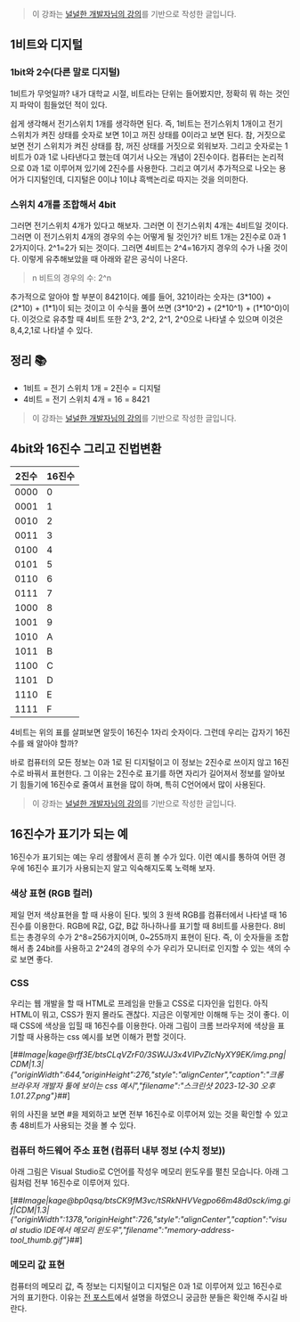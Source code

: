 > 이 강좌는 [널널한 개발자님의 강의](https://www.inflearn.com/course/%EB%84%93%EA%B3%A0%EC%96%95%EA%B2%8C-%EC%BB%B4%EA%B3%B5-%EC%A0%84%EA%B3%B5%EC%9E%90/dashboard)를 기반으로 작성한 글입니다.

## 1비트와 디지털

### 1bit와 2수(다른 말로 디지털)

1비트가 무엇일까? 내가 대학교 시절, 비트라는 단위는 들어봤지만, 정확히 뭐 하는 것인지 파악이 힘들었던 적이 있다.

쉽게 생각해서 전기스위치 1개를 생각하면 된다. 즉, 1비트는 전기스위치 1개이고 전기 스위치가 켜진 상태를 숫자로 보면 1이고 꺼진 상태를 0이라고 보면 된다. 참, 거짓으로 보면 전기 스위치가 켜진 상태를 참, 꺼진 상태를 거짓으로 외워보자. 그리고 숫자로는 1비트가 0과 1로 나타낸다고 했는데 여기서 나오는 개념이 2진수이다. 컴퓨터는 논리적으로 0과 1로 이루어져 있기에 2진수를 사용한다. 그리고 여기서 추가적으로 나오는 용어가 디지털인데, 디지털은 0이냐 1이냐 흑백논리로 따지는 것을 의미한다.

### 스위치 4개를 조합해서 4bit

그러면 전기스위치 4개가 있다고 해보자. 그러면 이 전기스위치 4개는 4비트일 것이다. 그러면 이 전기스위치 4개의 경우의 수는 어떻게 될 것인가? 비트 1개는 2진수로 0과 1 2가지이다. 2^1=2가 되는 것이다. 그러면 4비트는 2^4=16가지 경우의 수가 나올 것이다. 이렇게 유추해보았을 때 아래와 같은 공식이 나온다.

> n 비트의 경우의 수: 2^n

추가적으로 알아야 할 부분이 8421이다. 예를 들어, 321이라는 숫자는 (3\*100) + (2\*10) + (1\*1)이 되는 것이고 이 수식을 풀어 쓰면 (3\*10^2) + (2\*10^1) + (1\*10^0)이다. 이것으로 유추할 때 4비트 또한 2^3, 2^2, 2^1, 2^0으로 나타낼 수 있으며 이것은 8,4,2,1로 나타낼 수 있다.

## 정리 📚

- 1비트 = 전기 스위치 1개 = 2진수 = 디지털
- 4비트 = 전기 스위치 4개 = 16 = 8421

> 이 강좌는 [널널한 개발자님의 강의](https://www.inflearn.com/course/%EB%84%93%EA%B3%A0%EC%96%95%EA%B2%8C-%EC%BB%B4%EA%B3%B5-%EC%A0%84%EA%B3%B5%EC%9E%90/dashboard)를 기반으로 작성한 글입니다.

## 4bit와 16진수 그리고 진법변환

| 2진수 | 16진수 |
| ----- | ------ |
| 0000  | 0      |
| 0001  | 1      |
| 0010  | 2      |
| 0011  | 3      |
| 0100  | 4      |
| 0101  | 5      |
| 0110  | 6      |
| 0111  | 7      |
| 1000  | 8      |
| 1001  | 9      |
| 1010  | A      |
| 1011  | B      |
| 1100  | C      |
| 1101  | D      |
| 1110  | E      |
| 1111  | F      |

4비트는 위의 표를 살펴보면 알듯이 16진수 1자리 숫자이다. 그런데 우리는 갑자기 16진수를 왜 알아야 할까?

바로 컴퓨터의 모든 정보는 0과 1로 된 디지털이고 이 정보는 2진수로 쓰이지 않고 16진수로 바꿔서 표현한다. 그 이유는 2진수로 표기를 하면 자리가 길어져서 정보를 알아보기 힘들기에 16진수로 줄여서 표현을 많이 하며, 특히 C언어에서 많이 사용된다.

> 이 강좌는 [널널한 개발자님의 강의](https://www.inflearn.com/course/%EB%84%93%EA%B3%A0%EC%96%95%EA%B2%8C-%EC%BB%B4%EA%B3%B5-%EC%A0%84%EA%B3%B5%EC%9E%90/dashboard)를 기반으로 작성한 글입니다.

## 16진수가 표기가 되는 예

16진수가 표기되는 예는 우리 생활에서 흔히 볼 수가 있다. 이런 예시를 통하여 어떤 경우에 16진수 표기가 사용되는지 알고 익숙해지도록 노력해 보자.

### 색상 표현 (RGB 컬러)

제일 먼저 색상표현을 할 때 사용이 된다. 빛의 3 원색 RGB를 컴퓨터에서 나타낼 때 16진수를 이용한다. RGB에 R값, G값, B값 하나하나를 표기할 때 8비트를 사용한다. 8비트는 총경우의 수가 2^8=256가지이며, 0~255까지 표현이 된다. 즉, 이 숫자들을 조합해서 총 24bit를 사용하고 2^24의 경우의 수가 우리가 모니터로 인지할 수 있는 색의 수로 보면 좋다.

### CSS

우리는 웹 개발을 할 때 HTML로 프레임을 만들고 CSS로 디자인을 입힌다. 아직 HTML이 뭐고, CSS가 뭔지 몰라도 괜찮다. 지금은 이렇게만 이해해 두는 것이 좋다. 이때 CSS에 색상을 입힐 때 16진수를 이용한다. 아래 그림이 크롬 브라우저에 색상을 표기할 때 사용하는 css 예시를 보면 이해가 편할 것이다.

[##_Image|kage@rff3E/btsCLqVZrF0/3SWJJ3x4VIPvZlcNyXY9EK/img.png|CDM|1.3|{"originWidth":644,"originHeight":276,"style":"alignCenter","caption":"크롬 브라우저 개발자 툴에 보이는 css 예시","filename":"스크린샷 2023-12-30 오후 1.01.27.png"}_##]

위의 사진을 보면 #을 제외하고 보면 전부 16진수로 이루어져 있는 것을 확인할 수 있고 총 48비트가 사용되는 것을 볼 수 있다.

### 컴퓨터 하드웨어 주소 표현 (컴퓨터 내부 정보 (수치 정보))

아래 그림은 Visual Studio로 C언어를 작성우 메모리 윈도우를 펼친 모습니다. 아래 그림처럼 전부 16진수로 이루어져 있다.

[##_Image|kage@bp0qsq/btsCK9fM3vc/tSRkNHVVegpo66m48d0sck/img.gif|CDM|1.3|{"originWidth":1378,"originHeight":726,"style":"alignCenter","caption":"visual studio IDE에서 메모리 윈도우","filename":"memory-address-tool_thumb.gif"}_##]

### 메모리 값 표현

컴퓨터의 메모리 값, 즉 정보는 디지털이고 디지털은 0과 1로 이루어져 있고 16진수로 거의 표기한다. 이유는 [전 포스트](https://yang-sungbin.tistory.com/entry/컴퓨터-기초-4비트와-16진수-그리고-진법-변환 "전 포스트")에서 설명을 하였으니 궁금한 분들은 확인해 주시길 바란다.